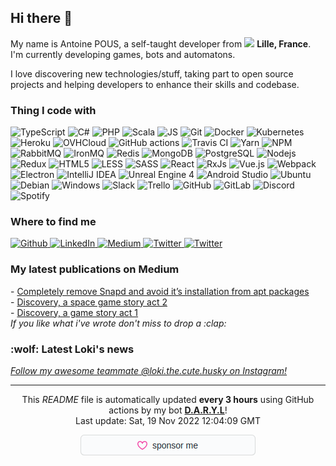 <h2>Hi there 👋</h2>
<p>
  My name is Antoine POUS, a self-taught developer from
  <img src="https://image.flaticon.com/icons/svg/197/197560.svg" width="13"/> <b>Lille, France</b>. I'm currently developing
  games, bots and automatons.

  I love discovering new technologies/stuff, taking part to open source projects and helping developers to enhance their
  skills and codebase.
</p>
<h3>Thing I code with</h3>
<p>
  <img alt="TypeScript" src="https://img.shields.io/badge/-TypeScript-007ACC?style=flat-square&logo=typescript&logoColor=white"/>
  <img alt="C#" src="https://img.shields.io/badge/-C%23-43853e?style=flat-square&logo=c-sharp&logoColor=white"/>
  <img alt="PHP" src="https://img.shields.io/badge/-PHP-8892BF?style=flat-square&logo=php&logoColor=white"/>
  <img alt="Scala" src="https://img.shields.io/badge/-Scala-DE3423?style=flat-square&logo=scala&logoColor=white"/>
  <img alt="JS" src="https://img.shields.io/badge/-JavaScript-F7DF1E?style=flat-square&logo=javascript&logoColor=white"/>
  <img alt="Git" src="https://img.shields.io/badge/-Git-F05032?style=flat-square&logo=git&logoColor=white"/>
  <img alt="Docker" src="https://img.shields.io/badge/-Docker-46a2f1?style=flat-square&logo=docker&logoColor=white"/>
  <img alt="Kubernetes" src="https://img.shields.io/badge/-Kubernetes-326CE5?style=flat-square&logo=kubernetes&logoColor=white"/>
  <img alt="Heroku" src="https://img.shields.io/badge/-Heroku-430098?style=flat-square&logo=heroku&logoColor=white"/>
  <img alt="OVHCloud" src="https://img.shields.io/badge/-OVHCloud-123F6D?style=flat-square&logo=ovh&logoColor=white"/>
  <img alt="GitHub actions" src="https://img.shields.io/badge/-GitHub_Actions-2088FF?style=flat-square&logo=github-actions&logoColor=white"/>
  <img alt="Travis CI" src="https://img.shields.io/badge/-Travis_CI-3EAAAF?style=flat-square&logo=travis-ci&logoColor=white"/>
  <img alt="Yarn" src="https://img.shields.io/badge/-YARN-25799F?style=flat-square&logo=yarn&logoColor=white"/>
  <img alt="NPM" src="https://img.shields.io/badge/-NPM-CB3837?style=flat-square&logo=npm&logoColor=white"/>
  <img alt="RabbitMQ" src="https://img.shields.io/badge/-RabbitMQ-FF6600?style=flat-square&logo=rabbitmq&logoColor=white"/>
  <img alt="IronMQ" src="https://img.shields.io/badge/-IronMQ-3E74BC?style=flat-square&logo=ironmq&logoColor=white"/>
  <img alt="Redis" src="https://img.shields.io/badge/-Redis-DC382D?style=flat-square&logo=redis&logoColor=white"/>
  <img alt="MongoDB" src="https://img.shields.io/badge/-MongoDB-13aa52?style=flat-square&logo=mongodb&logoColor=white"/>
  <img alt="PostgreSQL" src="https://img.shields.io/badge/-PostreSQL-336791?style=flat-square&logo=postgresql&logoColor=white"/>
  <img alt="Nodejs" src="https://img.shields.io/badge/-Nodejs-43853d?style=flat-square&logo=Node.js&logoColor=white"/>
  <img alt="Redux" src="https://img.shields.io/badge/-Redux-764ABC?style=flat-square&logo=redux&logoColor=white"/>
  <img alt="HTML5" src="https://img.shields.io/badge/-HTML5-E34F26?style=flat-square&logo=html5&logoColor=white"/>
  <img alt="LESS" src="https://img.shields.io/badge/-LESS-1D365D?style=flat-square&logo=less&logoColor=white"/>
  <img alt="SASS" src="https://img.shields.io/badge/-SASS-CC6699?style=flat-square&logo=sass&logoColor=white"/>
  <img alt="React" src="https://img.shields.io/badge/-React-45b8d8?style=flat-square&logo=react&logoColor=white"/>
  <img alt="RxJs" src="https://img.shields.io/badge/-RxJs-B7178C?style=flat-square&logo=reactivex&logoColor=white"/>
  <img alt="Vue.js" src="https://img.shields.io/badge/-Vue.js-45b8d8?style=flat-square&logo=vue.js&logoColor=white"/>
  <img alt="Webpack" src="https://img.shields.io/badge/-Webpack-8DD6F9?style=flat-square&logo=webpack&logoColor=white"/>
  <img alt="Electron" src="https://img.shields.io/badge/-Electron-47848F?style=flat-square&logo=electron&logoColor=white"/>
  <img alt="IntelliJ IDEA" src="https://img.shields.io/badge/-IDEA-000000?style=flat-square&logo=intellij-idea&logoColor=white"/>
  <img alt="Unreal Engine 4" src="https://img.shields.io/badge/-UE4-2a2a2a?style=flat-square&logo=unreal-engine&logoColor=white"/>
  <img alt="Android Studio" src="https://img.shields.io/badge/-Android Studio-3DDC84?style=flat-square&logo=android-studio&logoColor=white"/>
  <img alt="Ubuntu" src="https://img.shields.io/badge/-Ubuntu-E95420?style=flat-square&logo=ubuntu&logoColor=white"/>
  <img alt="Debian" src="https://img.shields.io/badge/-Debian-A81D33?style=flat-square&logo=debian&logoColor=white"/>
  <img alt="Windows" src="https://img.shields.io/badge/-Windows-0078D6?style=flat-square&logo=windows&logoColor=white"/>
  <img alt="Slack" src="https://img.shields.io/badge/-Slack-4A154B?style=flat-square&logo=slack&logoColor=white"/>
  <img alt="Trello" src="https://img.shields.io/badge/-Trello-0079BF?style=flat-square&logo=trello&logoColor=white"/>
  <img alt="GitHub" src="https://img.shields.io/badge/-GitHub-181717?style=flat-square&logo=github&logoColor=white"/>
  <img alt="GitLab" src="https://img.shields.io/badge/-GitLab-FCA121?style=flat-square&logo=gitlab&logoColor=white"/>
  <img alt="Discord" src="https://img.shields.io/badge/-Discord-7289DA?style=flat-square&logo=discord&logoColor=white"/>
  <img alt="Spotify" src="https://img.shields.io/badge/-Spotify-1ED760?style=flat-square&logo=spotify&logoColor=white"/>
</p>
<h3>Where to find me</h3>
<p>
  <a href="https://github.com/antoine-pous" target="_blank">
    <img alt="Github" src="https://img.shields.io/badge/GitHub-%2312100E.svg?&style=for-the-badge&logo=Github&logoColor=white" />
  </a>
  <a href="https://www.linkedin.com/in/apous" target="_blank">
    <img alt="LinkedIn" src="https://img.shields.io/badge/linkedin-%230077B5.svg?&style=for-the-badge&logo=linkedin&logoColor=white" />
  </a>
  <a href="https://antoine-pous.medium.com/" target="_blank">
    <img alt="Medium" src="https://img.shields.io/badge/medium-%2312100E.svg?&style=for-the-badge&logo=medium&logoColor=white" />
  </a>
  <a href="https://twitter.com/pouuceuuh" target="_blank">
    <img alt="Twitter" src="https://img.shields.io/badge/twitter-%231DA1F2.svg?&style=for-the-badge&logo=twitter&logoColor=white" />
  </a>
  <a href="https://www.google.com/maps/place/Ril's/@50.7490728,2.25176,15z/data=!4m5!3m4!1s0x0:0x7fe6187fbdfca17f!8m2!3d50.7490728!4d2.25176">
    <img alt="Twitter" src="https://img.shields.io/badge/Ril's-%2312100E.svg?&style=for-the-badge&icon=food&logoColor=white" />
  </a>
</p>
<h3>My latest publications on Medium</h3>
<p>
  - <a href="https://antoine-pous.medium.com/completely-remove-snapd-and-avoid-its-installation-from-apt-packages-b32a7ed7cbf8?source=rss-9c69a8989fc6------2">Completely remove Snapd and avoid it’s installation from apt packages</a><br />- <a href="https://antoine-pous.medium.com/discovery-a-space-game-story-act-2-a874b2f08d3b?source=rss-9c69a8989fc6------2">Discovery, a space game story act 2</a><br />- <a href="https://antoine-pous.medium.com/discovery-game-hosting-367114e06afe?source=rss-9c69a8989fc6------2">Discovery, a game story act 1</a><br />
  <i>If you like what i've wrote don't miss to drop a :clap:</i>
</p>
<h3>:wolf: Latest Loki's news</h3>
<p>

  <i><a href="https://www.instagram.com/loki.the.cute.husky/">Follow my awesome teammate @loki.the.cute.husky on Instagram!</a></i>
</p>
<hr />
<p align="center">
  This <i>README</i> file is automatically updated <b>every 3 hours</b> using GitHub actions by my bot <a href="https://github.com/d-a-r-y-l"><b>D.A.R.Y.L</b></a>!
  </br>
  Last update: Sat, 19 Nov 2022 12:04:09 GMT
</p>
<p align="center">
  <a href="https://github.com/sponsors/antoine-pous" target="_blank">
    <img alt="Sponsor @antoine-pous" src="/public/sponsor_button.png" />
  </a>
</p>

